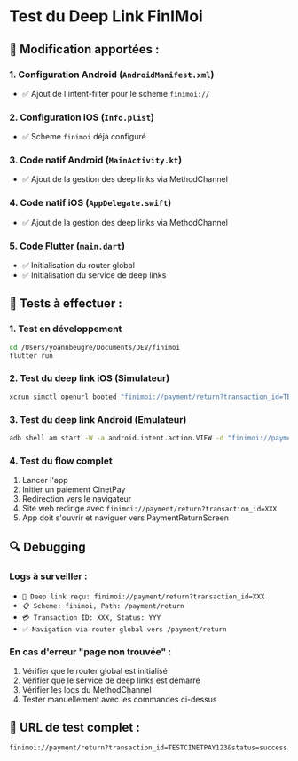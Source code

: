 # Test du Deep Link FinIMoi

## 🚀 Modification apportées :

### 1. Configuration Android (`AndroidManifest.xml`)
- ✅ Ajout de l'intent-filter pour le scheme `finimoi://`

### 2. Configuration iOS (`Info.plist`)
- ✅ Scheme `finimoi` déjà configuré

### 3. Code natif Android (`MainActivity.kt`)
- ✅ Ajout de la gestion des deep links via MethodChannel

### 4. Code natif iOS (`AppDelegate.swift`) 
- ✅ Ajout de la gestion des deep links via MethodChannel

### 5. Code Flutter (`main.dart`)
- ✅ Initialisation du router global
- ✅ Initialisation du service de deep links

## 🧪 Tests à effectuer :

### 1. Test en développement
```bash
cd /Users/yoannbeugre/Documents/DEV/finimoi
flutter run
```

### 2. Test du deep link iOS (Simulateur)
```bash
xcrun simctl openurl booted "finimoi://payment/return?transaction_id=TEST123&status=success"
```

### 3. Test du deep link Android (Emulateur)
```bash
adb shell am start -W -a android.intent.action.VIEW -d "finimoi://payment/return?transaction_id=TEST123&status=success" com.finimoi.app.finimoi
```

### 4. Test du flow complet
1. Lancer l'app
2. Initier un paiement CinetPay
3. Redirection vers le navigateur
4. Site web redirige avec `finimoi://payment/return?transaction_id=XXX`
5. App doit s'ouvrir et naviguer vers PaymentReturnScreen

## 🔍 Debugging

### Logs à surveiller :
- `🔗 Deep link reçu: finimoi://payment/return?transaction_id=XXX`
- `📋 Scheme: finimoi, Path: /payment/return`
- `💳 Transaction ID: XXX, Status: YYY`
- `✅ Navigation via router global vers /payment/return`

### En cas d'erreur "page non trouvée" :
1. Vérifier que le router global est initialisé
2. Vérifier que le service de deep links est démarré
3. Vérifier les logs du MethodChannel
4. Tester manuellement avec les commandes ci-dessus

## 📱 URL de test complet :
`finimoi://payment/return?transaction_id=TESTCINETPAY123&status=success`
